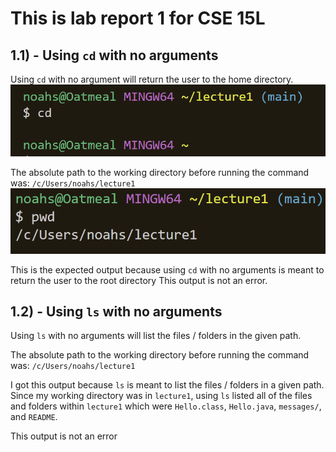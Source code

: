 # This is lab report 1 for CSE 15L

## 1.1) - Using `cd` with no arguments

Using `cd` with no argument will return the user to the home directory.
![image](lr1-1.png)

The absolute path to the working directory before running the command was:
`/c/Users/noahs/lecture1`
![image](lr1-2.png)

This is the expected output because using `cd` with no arguments is meant to return the user to the root directory
This output is not an error.

## 1.2) - Using `ls` with no arguments

Using `ls` with no arguments will list the files / folders in the given path.

The absolute path to the working directory before running the command was:
`/c/Users/noahs/lecture1`

I got this output because `ls` is meant to list the files / folders in a given path. Since my working directory was in `lecture1`, using `ls` listed all of the files and folders within `lecture1` which were `Hello.class`,  `Hello.java`,  `messages/`, and  `README`.

This output is not an error
